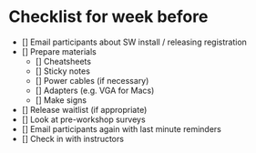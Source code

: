 # Checklist for week before

- [] Email participants about SW install / releasing registration
- [] Prepare materials
	- [] Cheatsheets
	- [] Sticky notes
	- [] Power cables (if necessary)
	- [] Adapters (e.g. VGA for Macs)
	- [] Make signs
- [] Release waitlist (if appropriate)
- [] Look at pre-workshop surveys
- [] Email participants again with last minute reminders
- [] Check in with instructors
